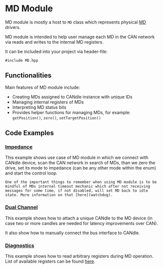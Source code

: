 # MD Module

MD module is mostly a host to ``MD`` class which represents physical [MD](md) drivers.

MD module is intended to help user manage each MD in the CAN network via reads and writes to the internal MD registers.

It can be included into your project via header-file:
```
#include MD.hpp
```

## Functionalities

Main features of MD module include:
- Creating MDs assigned to CANdle instance with unique IDs
- Managing internal registers of MDs
- Interpreting MD status bits
- Provides helper functions for managing MDs, for example: ``getPosition()``, ``zero()``, ``setTargetPosition()``

## Code Examples

### [Impedance](https://github.com/mabrobotics/CANdle-SDK/blob/devel/examples/cpp/md_example_impedance.cpp)

This example shows use case of MD module in which we connect with CANdle device, scan the CAN network in search of MDs, than we zero the drive, set its mode to impedance (can be any other mode within the enum) and start the control loop.

```{note}
One of the important things to remember when using MD module is to be mindful of MDs internal timeout mechanic which after not receiving messages for some time, if not disabled, will set MD back to idle state. More information on that [here](watchdog).
```

### [Dual Channel](https://github.com/mabrobotics/CANdle-SDK/blob/devel/examples/cpp/md_example_dual_chanel.cpp)

This example shows how to attach a unique CANdle to the MD device (in case two or more candles are needed for latency improvements over CAN).

It also show how to manually connect the bus interface to CANdle.

### [Diagnostics](https://github.com/mabrobotics/CANdle-SDK/blob/devel/examples/cpp/md_example_diagnostics.cpp)

This example shows how to read arbitrary registers during MD operation. List of available registers can be found [here](registers).